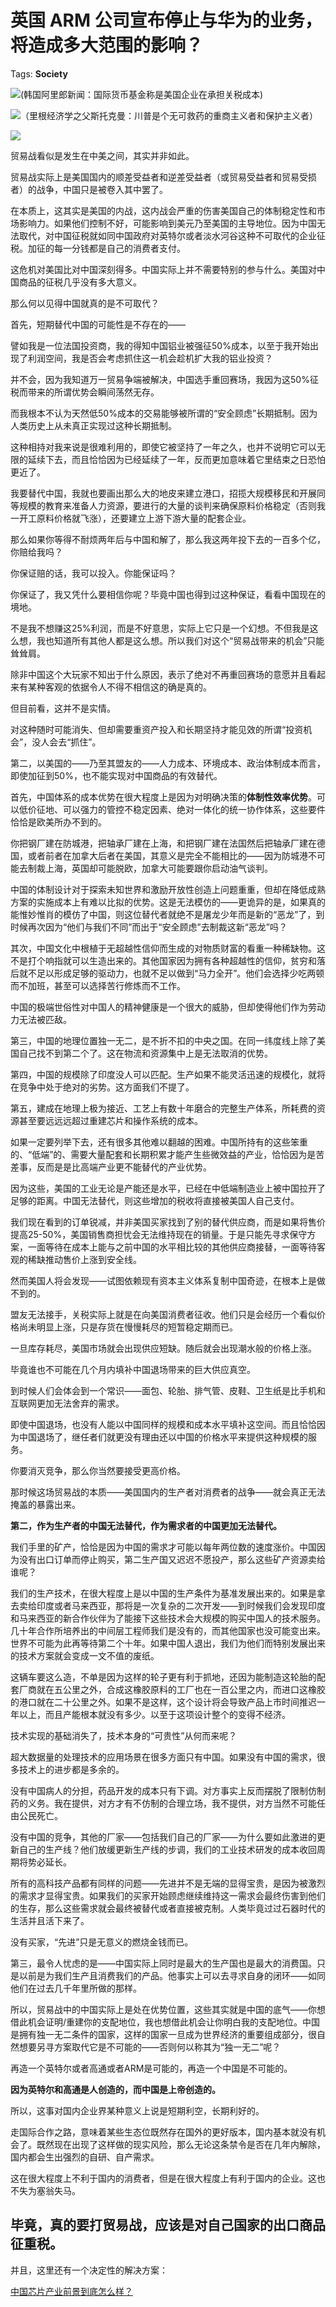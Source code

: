 # 英国 ARM 公司宣布停止与华为的业务，将造成多大范围的影响？

Tags: **Society**

![](https://pic2.zhimg.com/50/v2-f3fe1322b9ff48f33b1fb016c0b36656_hd.jpg?source=1940ef5c)(韩国阿里郎新闻：国际货币基金称是美国企业在承担关税成本)

![](https://pic2.zhimg.com/50/v2-f66354b4e16b835506fc1c6d31313241_hd.jpg?source=1940ef5c)（里根经济学之父斯托克曼：川普是个无可救药的重商主义者和保护主义者）

![](https://pic1.zhimg.com/50/v2-21ec9877b28de5e70553089d265a6a0d_hd.jpg?source=1940ef5c)  


贸易战看似是发生在中美之间，其实并非如此。

贸易战实际上是美国国内的顺差受益者和逆差受益者（或贸易受益者和贸易受损者）的战争，中国只是被卷入其中罢了。

在本质上，这其实是美国的内战，这内战会严重的伤害美国自己的体制稳定性和市场影响力。如果他们控制不好，可能影响到美元乃至美国的主导地位。因为中国无法取代，对中国征税就如同中国政府对英特尔或者淡水河谷这种不可取代的企业征税。加征的每一分钱都是自己的消费者支付。

这危机对美国比对中国深刻得多。中国实际上并不需要特别的参与什么。美国对中国商品的征税几乎没有多大意义。

那么何以见得中国就真的是不可取代？

首先，短期替代中国的可能性是不存在的——

譬如我是一位法国投资商，我的得知中国铝业被强征50%成本，以至于我开始出现了利润空间，我是否会考虑抓住这一机会趁机扩大我的铝业投资？

并不会，因为我知道万一贸易争端被解决，中国选手重回赛场，我因为这50%征税而带来的所谓优势会瞬间荡然无存。

而我根本不认为天然低50%成本的交易能够被所谓的“安全顾虑”长期抵制。因为人类历史上从未真正实现过这种长期抵制。

这种相持对我来说是很难利用的，即使它被坚持了一年之久，也并不说明它可以无限的延续下去，而且恰恰因为已经延续了一年，反而更加意味着它里结束之日恐怕更近了。

我要替代中国，我就也要画出那么大的地皮来建立港口，招揽大规模移民和开展同等规模的教育来准备人力资源，要进行的大量的谈判来确保原料价格稳定（否则我一开工原料价格就飞涨），还要建立上游下游大量的配套企业。

那么如果你等得不耐烦两年后与中国和解了，那么我这两年投下去的一百多个亿，你赔给我吗？

你保证赔的话，我可以投入。你能保证吗？

你保证了，我又凭什么要相信你呢？毕竟中国也得到过这种保证，看看中国现在的境地。

不是我不想赚这25%利润，而是不好意思，实际上它只是一个幻想。不但我是这么想，我也知道所有其他人都是这么想。所以我们对这个“贸易战带来的机会”只能耸耸肩。

除非中国这个大玩家不知出于什么原因，表示了绝对不再重回赛场的意愿并且看起来有某种客观的依据令人不得不相信这的确是真的。

但目前看，这并不是实情。

对这种随时可能消失、但却需要重资产投入和长期坚持才能见效的所谓“投资机会”，没人会去“抓住”。

第二，以美国的——乃至其盟友的——人力成本、环境成本、政治体制成本而言，即使加征到50%，也不能实现对中国商品的有效替代。

首先，中国体系的成本优势在很大程度上是因为对明确决策的**体制性效率优势**。可以低价征地、可以强力的管控不稳定因素、绝对一体化的统一协作体系，这些要件恰恰是欧美所办不到的。

你把钢厂建在防城港，把轴承厂建在上海，和把钢厂建在法国然后把轴承厂建在德国，或者前者在加拿大后者在美国，其意义是完全不能相比的——因为防城港不可能去制裁上海，英国却可能脱欧，加拿大可能要跟你启动油气谈判。

中国的体制设计对于探索未知世界和激励开放性创造上问题重重，但却在降低成熟方案的实施成本上有难以比拟的优势。这是无法模仿的——更诡异的是，如果真的能惟妙惟肖的模仿了中国，则这位替代者就绝不是屠龙少年而是新的“恶龙”了，到时候再次因为“他们与我们不同”而出于“安全顾虑”去制裁这新“恶龙”吗？

其次，中国文化中根植于无超越性信仰而生成的对物质财富的看重一种稀缺物。这不是打个响指就可以生造出来的。其他国家因为拥有各种超越性的信仰，贫穷和落后就不足以形成足够的驱动力，也就不足以做到“马力全开”。他们会选择少吃两顿而不加班，甚至可以选择苦行修炼而不工作。

中国的极端世俗性对中国人的精神健康是一个很大的威胁，但却使得他们作为劳动力无法被匹敌。

第三，中国的地理位置独一无二，是不折不扣的中央之国。在同一纬度线上除了美国自己找不到第二个了。这在物流和资源集中上是无法取消的优势。

第四，中国的规模除了印度没人可以匹配。生产如果不能灵活迅速的规模化，就将在竞争中处于绝对的劣势。这方面我们不提了。

第五，建成在地理上极为接近、工艺上有数十年磨合的完整生产体系，所耗费的资源甚至要远远远超过重建芯片和操作系统的成本。

如果一定要列举下去，还有很多其他难以翻越的困难。中国所持有的这些笨重的、“低端”的、需要大量配套和长期积累才能产生些微效益的产业，恰恰因为是苦差事，反而是是比高端产业更不能替代的产业优势。

因为这些，美国的工业无论是产能还是水平，已经在中低端制造业上被中国拉开了足够的距离。中国无法替代，则这些增加的税收将直接被美国人自己支付。

  


我们现在看到的订单锐减，并非美国买家找到了别的替代供应商，而是如果将售价提高25-50%，美国销售商担忧会无法维持现在的销量。于是只能先寻求保守方案，一面等待在成本上能与之前中国的水平相比较的其他供应商接替，一面等待客观的稀缺推动售价上涨到安全线。

然而美国人将会发现——试图依赖现有资本主义体系复制中国奇迹，在根本上是做不到的。

盟友无法接手，关税实际上就是在向美国消费者征收。他们只是会经历一个看似价格尚未明显上涨，只是存货在慢慢耗尽的短暂稳定期而已。

一旦库存耗尽，美国市场就会出现供应短缺。随后就会出现潮水般的价格上涨。

毕竟谁也不可能在几个月内填补中国退场带来的巨大供应真空。

到时候人们会体会到一个常识——面包、轮胎、排气管、皮鞋、卫生纸是比手机和互联网更加无法舍弃的需求。

即使中国退场，也没有人能以中国同样的规模和成本水平填补这空间。而且恰恰因为中国退场了，继任者们就更没有理由还以中国的价格水平来提供这种规模的服务。

你要消灭竞争，那么你当然要接受更高价格。

那时候这场贸易战的本质——美国国内的生产者对消费者的战争——就会真正无法掩盖的暴露出来。

**第二，作为生产者的中国无法替代，作为需求者的中国更加无法替代。**

我们手里的矿产，恰恰是因为中国的需求才可能以每年两位数的速度涨价。中国因为没有出口订单而停止购买，第二生产国又迟迟不愿投产，那么这些矿产资源卖给谁呢？

我们的生产技术，在很大程度上是以中国的生产条件为基准发展出来的。如果是拿去卖给印度或者马来西亚，那将是一次复杂的二次开发——到时候我们会发现印度和马来西亚的新合作伙伴为了能接下这些技术会大规模的购买中国人的技术服务。几十年合作所培养出的中间层工程师我们是没有的，而其他国家也没可能变出来。世界不可能为此再等待第二个十年。如果中国人退出，我们为他们而特别发展出来的技术方案就会变成一文不值的废纸。

这辆车要这么造，不单是因为这样的轮子更有利于抓地，还因为能制造这轮胎的配套厂商就在五公里之外，合成这橡胶原料的工厂也在一百公里之内，而进口这橡胶的港口就在二十公里之外。如果不是这样，这个设计将会导致产品上市时间推迟一年以上，而且产能根本就没有多少。以至于这项设计整个的变得不经济。

技术实现的基础消失了，技术本身的“可贵性”从何而来呢？

超大数据量的处理技术的应用场景在很多方面只有中国。如果没有中国的需求，很多技术上的进步都是多余的。

没有中国病人的分担，药品开发的成本只有下调。对方事实上反而摆脱了限制仿制药的义务。我在提供，对方才有不仿制的合理立场，我不提供，对方当然不可能任由公民死亡。

没有中国的竞争，其他的厂家——包括我们自己的厂家——为什么要如此激进的更新自己的生产线？他们放缓更新生产线的步调，我们的工业技术研发的成本收回周期将势必延长。

所有的高科技产品都有同样的问题——先进并不是无端的显得宝贵，是因为被激烈的需求才显得宝贵。如果我们的买家开始顾虑继续维持这一需求会最终伤害到他们的生存，那么这些需求就会最终被替代或者直接被克制。人类毕竟过过石器时代的生活并且活下来了。

没有买家，“先进”只是无意义的燃烧金钱而已。

第三，最令人忧虑的是——中国实际上同时是最大的生产国也是最大的消费国。只是以前是为我们生产且消费我们的产品。他事实上可以去寻求自身的闭环——如同他们在过去几千年里所做的那样。

所以，贸易战中的中国实际上是处在优势位置，这些其实就是中国的底气——你想借此机会证明/重建你的支配地位，我也想借此机会让你明白我的支配地位。中国是拥有独一无二条件的国家，这样的国家一旦成为世界经济的重要组成部分，很自然想要另寻方案取代它是不可能的——否则何以称其为“独一无二”呢？

再造一个英特尔或者高通或者ARM是可能的，再造一个中国是不可能的。

**因为英特尔和高通是人创造的，而中国是上帝创造的。**

所以，这事对国内企业界某种意义上说是短期利空，长期利好的。

走国际合作之路，意味着某些生态位既然存在国外的更好版本，国内基本就没有机会了。既然现在出现了这样做的现实风险，那么无论这条禁令是否在几年内解除，国内都会生出强烈的自研、自产需求。

这在很大程度上不利于国内的消费者，但是在很大程度上有利于国内的企业。这也不失为塞翁失马。

毕竟，真的要打贸易战，应该是对自己国家的出口商品征重税。
----------------------------

并且，这里还有一个决定性的解决方案：

[中国芯片产业前景到底怎么样？](https://www.zhihu.com/question/305898679/answer/563613133)

